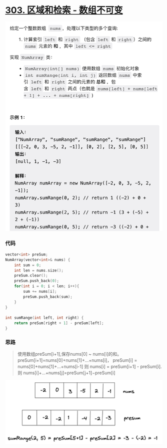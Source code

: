 # [303. 区域和检索 - 数组不可变](https://leetcode.cn/problems/range-sum-query-immutable/)

![image-20220611100707952](https://raw.githubusercontent.com/damenshi/myImage/main/img/image-20220611100707952.png)

### 代码
```c++
vector<int> preSum;
NumArray(vector<int>& nums) {
    int sum = 0;
    int len = nums.size();
    preSum.clear();
    preSum.push_back(0);
    for(int i = 0; i < len; i++){
        sum += nums[i];
        preSum.push_back(sum);
    }
}

int sumRange(int left, int right) {
    return preSum[right + 1] - preSum[left];
}
```

### 思路
> 使用数组preSum[i+1],保存nums[0] ~ nums[i]的和。
> preSum[i+1]=nums[0]+nums[1]+…+nums[i]， preSum[i] = nums[0]+nums[1]+…+nums[i-1]
> 则 nums[i] = preSum[i+1] - preSum[i].
> 则 nums[i]+…+nums[j]=preSum[j+1]−preSum[i]

![image-20220611102133810](https://raw.githubusercontent.com/damenshi/myImage/main/img/image-20220611102133810.png)
